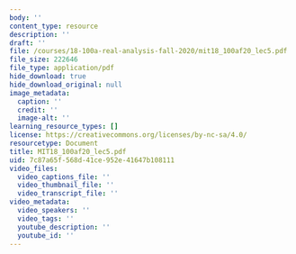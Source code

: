 ```yaml
---
body: ''
content_type: resource
description: ''
draft: ''
file: /courses/18-100a-real-analysis-fall-2020/mit18_100af20_lec5.pdf
file_size: 222646
file_type: application/pdf
hide_download: true
hide_download_original: null
image_metadata:
  caption: ''
  credit: ''
  image-alt: ''
learning_resource_types: []
license: https://creativecommons.org/licenses/by-nc-sa/4.0/
resourcetype: Document
title: MIT18_100af20_lec5.pdf
uid: 7c87a65f-568d-41ce-952e-41647b108111
video_files:
  video_captions_file: ''
  video_thumbnail_file: ''
  video_transcript_file: ''
video_metadata:
  video_speakers: ''
  video_tags: ''
  youtube_description: ''
  youtube_id: ''
---
```

